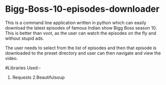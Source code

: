 # Bigg-Boss-10-episodes-downloader

This is a command line application written in python which can easily download the latest episodes of famous Indian show Bigg Boss season 10. This is better than voot, as the user can watch the episodes on the fly and without stupid ads.

The user needs to select from the list of episodes and then that episode is downloaded to the preset directory and user can then navigate and view the video.

#Libraries Used:-
1. Requests
2.Beautifulsoup
